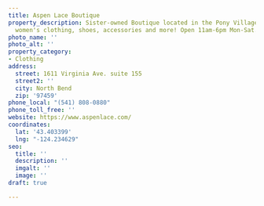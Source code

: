 ```yaml
---
title: Aspen Lace Boutique
property_description: Sister-owned Boutique located in the Pony Village Mall carrying
  women's clothing, shoes, accessories and more! Open 11am-6pm Mon-Sat.
photo_name: ''
photo_alt: ''
property_category:
- Clothing
address:
  street: 1611 Virginia Ave. suite 155
  street2: ''
  city: North Bend
  zip: '97459'
phone_local: "(541) 808-0880"
phone_toll_free: ''
website: https://www.aspenlace.com/
coordinates:
  lat: '43.403399'
  lng: "-124.234629"
seo:
  title: ''
  description: ''
  imgalt: ''
  image: ''
draft: true

---
```

